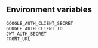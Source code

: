 ## Environment variables

```
GOOGLE_AUTH_CLIENT_SECRET
GOOGLE_AUTH_CLIENT_ID
JWT_AUTH_SECRET
FRONT_URL
```
